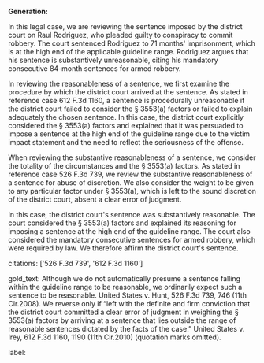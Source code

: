 **Generation:**



In this legal case, we are reviewing the sentence imposed by the district court on Raul Rodriguez, who pleaded guilty to conspiracy to commit robbery. The court sentenced Rodriguez to 71 months' imprisonment, which is at the high end of the applicable guideline range. Rodriguez argues that his sentence is substantively unreasonable, citing his mandatory consecutive 84-month sentences for armed robbery.

In reviewing the reasonableness of a sentence, we first examine the procedure by which the district court arrived at the sentence. As stated in reference case 612 F.3d 1160, a sentence is procedurally unreasonable if the district court failed to consider the § 3553(a) factors or failed to explain adequately the chosen sentence. In this case, the district court explicitly considered the § 3553(a) factors and explained that it was persuaded to impose a sentence at the high end of the guideline range due to the victim impact statement and the need to reflect the seriousness of the offense.

When reviewing the substantive reasonableness of a sentence, we consider the totality of the circumstances and the § 3553(a) factors. As stated in reference case 526 F.3d 739, we review the substantive reasonableness of a sentence for abuse of discretion. We also consider the weight to be given to any particular factor under § 3553(a), which is left to the sound discretion of the district court, absent a clear error of judgment.

In this case, the district court's sentence was substantively reasonable. The court considered the § 3553(a) factors and explained its reasoning for imposing a sentence at the high end of the guideline range. The court also considered the mandatory consecutive sentences for armed robbery, which were required by law. We therefore affirm the district court's sentence.



citations: ['526 F.3d 739', '612 F.3d 1160']

gold_text: Although we do not automatically presume a sentence falling within the guideline range to be reasonable, we ordinarily expect such a sentence to be reasonable. United States v. Hunt, 526 F.3d 739, 746 (11th Cir.2008). We reverse only if “left with the definite and firm conviction that the district court committed a clear error of judgment in weighing the § 3553(a) factors by arriving at a sentence that lies outside the range of reasonable sentences dictated by the facts of the case.” United States v. Irey, 612 F.3d 1160, 1190 (11th Cir.2010) (quotation marks omitted).

label: 
